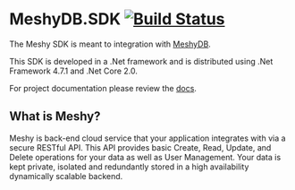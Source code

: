 # MeshyDB.SDK [![Build Status](https://yetisoftworks.visualstudio.com/CloudX/_apis/build/status/yetisoftworks.MeshyDB.SDK-csharp?branchName=master)](https://yetisoftworks.visualstudio.com/CloudX/_build/latest?definitionId=6&branchName=master)

The Meshy SDK is meant to integration with [MeshyDB](https://meshydb.com). 

This SDK is developed in a .Net framework and is distributed using .Net Framework 4.7.1 and .Net Core 2.0. 

For project documentation please review the [docs](https://docs.meshydb.com).

## What is Meshy? 
Meshy is back-end cloud service that your application integrates with via a secure RESTful API. This API provides basic Create, Read, Update, and Delete operations for your data as well as User Management. Your data is kept private, isolated and redundantly stored in a high availability dynamically scalable backend.
